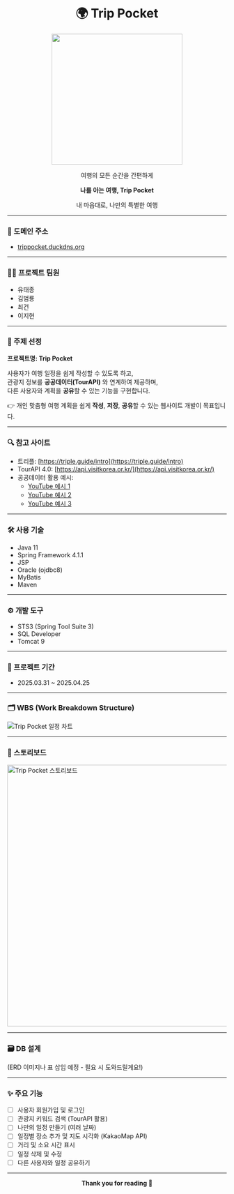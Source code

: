 <h1 align="center">🌍 Trip Pocket</h1>

<p align="center">
  <img src="https://github.com/user-attachments/assets/ea5685c9-3eee-4f53-8e66-effb38b4fa0b" width="300"/>
</p>

<p align="center">여행의 모든 순간을 간편하게</p>
<p align="center"><strong>나를 아는 여행, Trip Pocket</strong></p>
<p align="center">내 마음대로, 나만의 특별한 여행</p>

---

### 🔗 도메인 주소
- [trippocket.duckdns.org](http://trippocket.duckdns.org)

---

### 👨‍💻 프로젝트 팀원
- 유태종
- 김범룡
- 최건
- 이지현

---

### 🎯 주제 선정
**프로젝트명: Trip Pocket**

사용자가 여행 일정을 쉽게 작성할 수 있도록 하고,  
관광지 정보를 **공공데이터(TourAPI)** 와 연계하여 제공하며,  
다른 사용자와 계획을 **공유**할 수 있는 기능을 구현합니다.

👉 개인 맞춤형 여행 계획을 쉽게 **작성**, **저장**, **공유**할 수 있는 웹사이트 개발이 목표입니다.

---

### 🔍 참고 사이트  
- 트리플: [https://triple.guide/intro](https://triple.guide/intro)  
- TourAPI 4.0: [https://api.visitkorea.or.kr/](https://api.visitkorea.or.kr/)  
- 공공데이터 활용 예시:  
  - [YouTube 예시 1](https://www.youtube.com/watch?v=KnDQ4ysqyMI&t=67s)  
  - [YouTube 예시 2](https://www.youtube.com/watch?v=FJo4iXZ4bt4)  
  - [YouTube 예시 3](https://www.youtube.com/watch?v=yHWLyOShRCM&t=136s)

---

### 🛠 사용 기술
- Java 11
- Spring Framework 4.1.1
- JSP
- Oracle (ojdbc8)
- MyBatis
- Maven

---

### ⚙ 개발 도구
- STS3 (Spring Tool Suite 3)
- SQL Developer
- Tomcat 9

---

### 📅 프로젝트 기간
- 2025.03.31 ~ 2025.04.25

---

### 🗂 WBS (Work Breakdown Structure)
![Trip Pocket 일정 차트](https://github.com/user-attachments/assets/a4c35c52-a3df-4dea-aaf1-85883b0f11c5)

---

### 🧭 스토리보드
<img src="https://your-image-host.com/TripPocket_스토리보드.png" width="600" alt="Trip Pocket 스토리보드"/>

---

### 🗃 DB 설계
(ERD 이미지나 표 삽입 예정 - 필요 시 도와드릴게요!)

---

### ✨ 주요 기능
- [ ] 사용자 회원가입 및 로그인
- [ ] 관광지 키워드 검색 (TourAPI 활용)
- [ ] 나만의 일정 만들기 (여러 날짜)
- [ ] 일정별 장소 추가 및 지도 시각화 (KakaoMap API)
- [ ] 거리 및 소요 시간 표시
- [ ] 일정 삭제 및 수정
- [ ] 다른 사용자와 일정 공유하기

---

<p align="center"><strong>Thank you for reading 🙏</strong></p>
